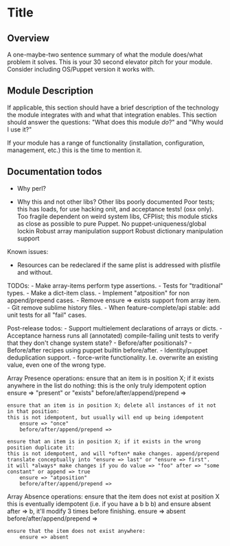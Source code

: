 # Title

## Overview

A one-maybe-two sentence summary of what the module does/what problem it solves.
This is your 30 second elevator pitch for your module. Consider including
OS/Puppet version it works with.

## Module Description

If applicable, this section should have a brief description of the technology
the module integrates with and what that integration enables. This section
should answer the questions: "What does this module *do*?" and "Why would I use
it?"

If your module has a range of functionality (installation, configuration,
management, etc.) this is the time to mention it.

## Documentation todos
- Why perl?

- Why this and not other libs?
	Other libs poorly documented
	Poor tests; this has loads, for use hacking onit, and acceptance tests! (osx only).
	Too fragile dependent on weird system libs, CFPlist; this module sticks as close as possible to pure Puppet.
	No puppet-uniqueness/global lockin
	Robust array manipulation support
	Robust dictionary manipulation support

Known issues:
- Resources can be redeclared if the same plist is addressed with plistfile and without.

TODOs:
	- Make array-items perform type assertions. 
	- Tests for "traditional" types.
	- Make a dict-item class.
	- Implement "atposition" for non append/prepend cases.
	- Remove ensure => exists support from array item.
	- Git remove sublime history files.
	- When feature-complete/api stable: add unit tests for all "fail" cases.

Post-release todos:
	- Support multielement declarations of arrays or dicts.
	- Acceptance harness runs all (annotated) compile-failing unit tests to verify that they don't change system state?
	- Before/after positionals?
	- Before/after recipes using puppet builtin before/after.
	- Identity/puppet deduplication support.
	- force-write functionality. I.e. overwrite an existing value, even one of the wrong type.


Array Presence operations:
	ensure that an item is in position X; if it exists anywhere in the list do nothing:
	this is the only truly idempotent option
		ensure => "present" or "exists"
		before/after/append/prepend =>

	ensure that an item is in position X; delete all instances of it not in that position:
	this is not idempotent, but usually will end up being idempotent
		ensure => "once"
		before/after/append/prepend =>

	ensure that an item is in position X; if it exists in the wrong position duplicate it: 
	this is not idempotent, and will *often* make changes. append/prepend translate conceptually into "ensure => last" or "ensure => first".
	it will *always* make changes if you do value => "foo" after => "some constant" or append => true
		ensure => "atposition"
		before/after/append/prepend =>

Array Absence operations:
	ensure that the item does not exist at position X
	this is eventually idempotent (i.e. if you have a b b b) and ensure absent after => b, it'll modify 3 times before finishing.
		ensure => absent
		before/after/append/prepend =>

	ensure that the item does not exist anywhere:
		ensure => absent
